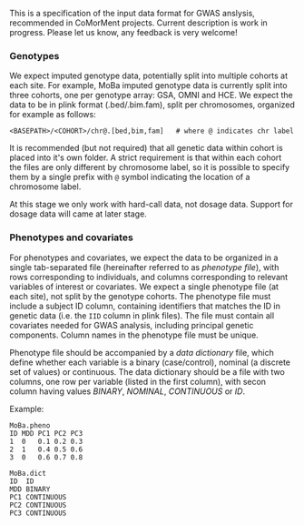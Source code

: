 This is a specification of the input data format for GWAS anslysis, recommended in CoMorMent projects.
Current description is work in progress. Please let us know, any feedback is very welcome!

### Genotypes
 
We expect imputed genotype data, potentially split into multiple cohorts at each site.
For example, MoBa imputed genotype data is currently split into three cohorts, one per genotype array: GSA, OMNI and HCE.
We expect the data to be in plink format (.bed/.bim.fam), split per chromosomes, organized for example as follows:
```
<BASEPATH>/<COHORT>/chr@.[bed,bim,fam]   # where @ indicates chr label
```
It is recommended (but not required) that all genetic data within cohort is placed into it's own folder.
A strict requirement is that within each cohort the files are only different by chromosome label, so it is possible
to specify them by a single prefix with ``@`` symbol indicating the location of a chromosome label.

At this stage we only work with hard-call data, not dosage data. Support for dosage data  will came at later stage.
   
### Phenotypes and covariates

For phenotypes and covariates, we expect the data to be organized in a single tab-separated file (hereinafter referred to as *phenotype file*), 
with rows corresponding to individuals, and columns corresponding to relevant variables of interest or covariates.
We expect a single phenotype file (at each site), not split by the genotype cohorts.
The phenotype file must include a subject ID column, containing identifiers that matches the ID in genetic data (i.e. the ``IID`` column in plink files).
The file must contain all covariates needed for GWAS analysis, including principal genetic components.
Column names in the phenotype file must be unique.

Phenotype file should be accompanied by a *data dictionary* file, 
which define whether each variable is a binary (case/control), nominal (a discrete set of values) or continuous.
The data dictionary should be a file with two columns, one row per variable (listed in the first column), with secon column having values *BINARY*, *NOMINAL*, *CONTINUOUS* or *ID*.     

Example:
```
MoBa.pheno
ID MDD PC1 PC2 PC3
1  0   0.1 0.2 0.3
2  1   0.4 0.5 0.6
3  0   0.6 0.7 0.8

MoBa.dict
ID  ID
MDD BINARY
PC1 CONTINUOUS
PC2 CONTINUOUS
PC3 CONTINUOUS
```
